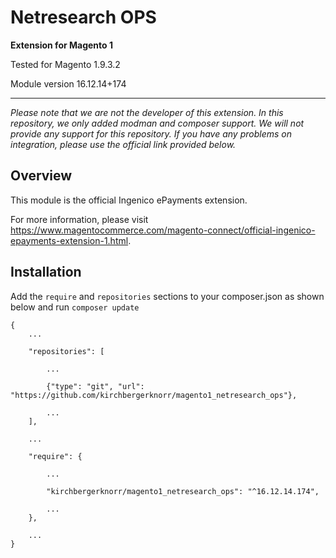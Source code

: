 # Netresearch OPS

**Extension for Magento 1**

Tested for Magento 1.9.3.2

Module version 16.12.14+174

---

*Please note that we are not the developer of this extension. In this repository, we only added modman and composer support. We will not provide any support for this repository. If you have any problems on integration, please use the official link provided below.*

## Overview

This module is the official Ingenico ePayments extension.

For more information, please visit https://www.magentocommerce.com/magento-connect/official-ingenico-epayments-extension-1.html.

## Installation

Add the `require` and `repositories` sections to your composer.json as shown below and run `composer update`

```
{
    ...
    
    "repositories": [
    
        ...
        
        {"type": "git", "url": "https://github.com/kirchbergerknorr/magento1_netresearch_ops"},
        
        ...
    ],
	
    ...
	
    "require": {
        
        ...
        
        "kirchbergerknorr/magento1_netresearch_ops": "^16.12.14.174",
        
        ...
    },
    
    ...
}
```
